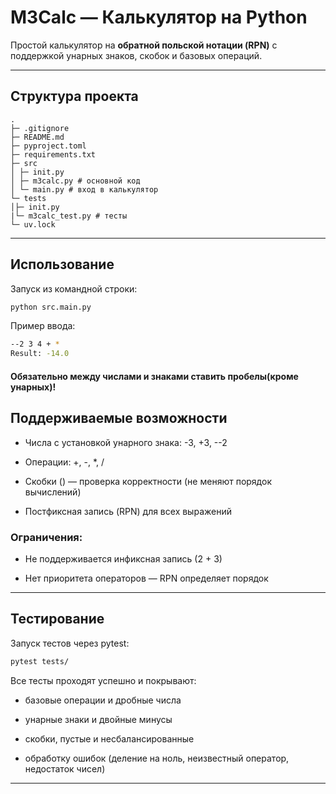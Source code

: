 # M3Calc — Калькулятор на Python

Простой калькулятор на **обратной польской нотации (RPN)** с поддержкой унарных знаков, скобок и базовых операций.

---

## Структура проекта
```
.
├─ .gitignore
├─ README.md
├─ pyproject.toml
├─ requirements.txt
├─ src
│ ├─ init.py
│ ├─ m3calc.py # основной код
│ └─ main.py # вход в калькулятор
└─ tests
│├─ init.py
|└─ m3calc_test.py # тесты
└─ uv.lock
```

---

## Использование

Запуск из командной строки:

```bash
python src.main.py
```
Пример ввода:

```bash
--2 3 4 + *
Result: -14.0
```
#### Обязательно между числами и знаками ставить пробелы(кроме унарных)!

## Поддерживаемые возможности

- Числа с установкой унарного знака: -3, +3, --2

- Операции: +, -, *, /

- Скобки () — проверка корректности (не меняют порядок вычислений)

- Постфиксная запись (RPN) для всех выражений

### Ограничения:

- Не поддерживается инфиксная запись (2 + 3)

- Нет приоритета операторов — RPN определяет порядок

---
## Тестирование

Запуск тестов через pytest:

```bash
pytest tests/
```

Все тесты проходят успешно и покрывают:

+ базовые операции и дробные числа

+ унарные знаки и двойные минусы

+ скобки, пустые и несбалансированные

+ обработку ошибок (деление на ноль, неизвестный оператор, недостаток чисел)

---
